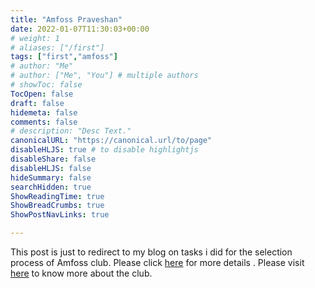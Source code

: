 ```yaml
---
title: "Amfoss Praveshan"
date: 2022-01-07T11:30:03+00:00
# weight: 1
# aliases: ["/first"]
tags: ["first","amfoss"]
# author: "Me"
# author: ["Me", "You"] # multiple authors
# showToc: false
TocOpen: false
draft: false
hidemeta: false
comments: false
# description: "Desc Text."
canonicalURL: "https://canonical.url/to/page"
disableHLJS: true # to disable highlightjs
disableShare: false
disableHLJS: false
hideSummary: false
searchHidden: true
ShowReadingTime: true
ShowBreadCrumbs: true
ShowPostNavLinks: true

---
```


This post is just to redirect to my blog on tasks i did for the selection process of Amfoss club. Please click [here](https://akshaj000.github.io/AmfossPreveshan/) for more details . 
Please visit [here](https://amfoss.in/) to know more about the club.

